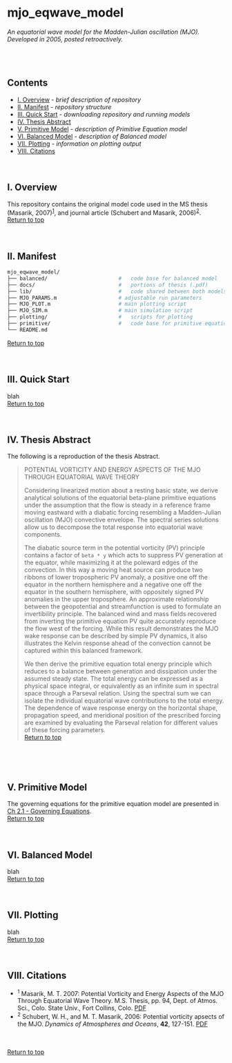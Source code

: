 # mjo_eqwave_model

*An equatorial wave model for the Madden-Julian oscillation (MJO).  Developed in 2005, posted retroactively.*
<br>
<br>
<br>
<br>


## Contents
* [I. Overview](#I-Overview) - *brief description of repository*
* [II. Manifest](#II-Manifest) - *repository structure*
* [III. Quick Start](#III-Quick-Start) - *downloading repository and running models*
* [IV. Thesis Abstract](#IV-Thesis-Abstract)
* [V. Primitive Model](#V-Primitive-Model) - *description of Primitive Equation model*
* [VI. Balanced Model](#VI-Balanced-Model) - *description of Balanced model*
* [VII. Plotting](#VII-Plotting) - *information on plotting output*
* [VIII. Citations](#VIII-Citations)
<br><br><br>


## I. Overview
This repository contains the original model code used in the MS thesis (Masarik,  2007)<sup>[1](#1)</sup>, and journal article (Schubert and Masarik, 2006)<sup>[2](#2)</sup>.<br>
[Return to top](#mjo_eqwave_model)
<br><br><br>


## II. Manifest
```bash
mjo_eqwave_model/
├── balanced/                       #   code base for balanced model
├── docs/                           #   portions of thesis (.pdf)
├── lib/                            #   code shared between both models
├── MJO_PARAMS.m                    # adjustable run parameters
├── MJO_PLOT.m                      # main plotting script
├── MJO_SIM.m                       # main simulation script
├── plotting/                       #   scripts for plotting
├── primitive/                      #   code base for primitive equation model
└── README.md
```
[Return to top](#mjo_eqwave_model)
<br><br><br>


## III. Quick Start
blah<br>
[Return to top](#mjo_eqwave_model)
<br><br><br>


## IV. Thesis Abstract
The following is a reproduction of the thesis Abstract.<br>
> POTENTIAL VORTICITY AND ENERGY ASPECTS OF THE MJO THROUGH
>                   EQUATORIAL WAVE THEORY
> 
>   Considering linearized motion about a resting basic state, we derive analytical solutions
> of the equatorial beta-plane primitive equations under the assumption that the flow is steady
> in a reference frame moving eastward with a diabatic forcing resembling a Madden-Julian oscillation (MJO)
> convective envelope.  The spectral series solutions allow us to
> decompose the total response into equatorial wave components.
>
>    The diabatic source term in the potential vorticity (PV) principle contains a factor 
> of `beta * y` which acts to suppress PV generation at the equator, while  maximizing it at the
> poleward edges of the convection.  In this way a moving heat source can produce two ribbons
> of lower tropospheric PV anomaly, a positive one off the equator in the northern hemisphere
> and a negative one off the equator in the southern hemisphere, with oppositely signed PV
> anomalies in the upper troposphere.  An approximate relationship between the geopotential
> and streamfunction is used to formulate an invertibility principle.  The balanced wind and 
> mass fields recovered from inverting the primitive equation PV quite accurately reproduce
> the flow west of the forcing.  While this result demonstrates the MJO wake response can
> be described by simple PV dynamics, it also illustrates the Kelvin response ahead of the 
> convection cannot be captured within this balanced framework.
>
>    We then derive the primitive equation total energy principle which reduces to a balance
> between generation and dissipation under the assumed steady state.  The total energy 
> can be expressed as a physical space integral, or equivalently as an infinite sum in spectral
> space through a Parseval relation.  Using the spectral sum we can isolate the individual
> equatorial wave contributions to the total energy.  The dependence of wave response energy
> on the horizontal shape, propagation speed, and meridional position of the prescribed
> forcing are examined by evaluating the Parseval relation for different values of these
> forcing parameters.
><br>
[Return to top](#mjo_eqwave_model)

<br><br><br>


## V. Primitive Model
The governing equations for the primitive equation model are presented in [Ch 2.1 - Governing Equations](https://github.com/masamatt/mjo_eqwave_model/blob/c80079e98b1cd8c40c0c0be658a5acea7e5c0707/docs/mtm_thesis_sec_2.1.pdf).<br>
[Return to top](#mjo_eqwave_model)
<br><br><br>


## VI. Balanced Model
blah<br>
[Return to top](#mjo_eqwave_model)
<br><br><br>


## VII. Plotting
blah<br>
[Return to top](#mjo_eqwave_model)
<br><br><br>


## VIII. Citations
* <sup><a name="1">1</a></sup> Masarik, M. T. 2007: Potential Vorticity and Energy Aspects of the MJO Through Equatorial Wave Theory.  M.S. Thesis, pp. 94, Dept. of Atmos. Sci., Colo. State Univ., Fort Collins, Colo. [PDF](http://schubert.atmos.colostate.edu/publications/theses/masarik_thesis_2007.pdf)
* <sup><a name="2">2</a></sup> Schubert, W. H., and M. T. Masarik, 2006: Potential vorticity apsects of the MJO. _Dynamics of Atmospheres and Oceans_, **42**,
127-151. [PDF](http://dx.doi.org/10.1016/j.dynatmoce.2006.02.003)

<br><br>
[Return to top](#mjo_eqwave_model)
<br><br>

